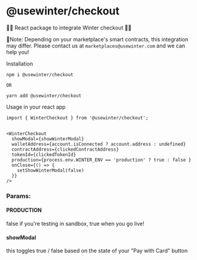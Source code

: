 # @usewinter/checkout
:rocket::rocket:  React package to integrate Winter checkout :rocket::rocket:

🚨Note: Depending on your marketplace's smart contracts, this integration may differ. Please contact us at `marketplaces@usewinter.com` and we can help you!

Installation
```
npm i @usewinter/checkout

OR 

yarn add @usewinter/checkout
```

Usage in your react app
```
import { WinterCheckout } from '@usewinter/checkout';


<WinterCheckout
  showModal={showWinterModal}
  walletAddress={account.isConnected ? account.address : undefined}
  contractAddress={clickedContractAddress}
  tokenId={clickedTokenId}
  production={process.env.WINTER_ENV == 'production' ? true : false }
  onClose={() => {
    setShowWinterModal(false)
  }}
/>

```

### Params:

#### PRODUCTION
false if you're testing in sandbox, true when you go live! 

#### showModal
this toggles true / false based on the state of your "Pay with Card" button

